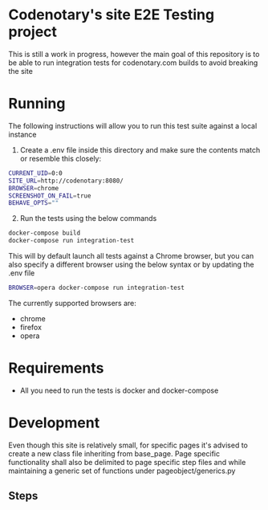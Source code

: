 
# Codenotary's site E2E Testing project

This is still a work in progress, however the main goal of this repository is to be able to run integration tests for codenotary.com builds to avoid breaking the site

# Running

The following instructions will allow you to run this test suite against a local instance

1. Create a .env file inside this directory and make sure the contents match or resemble this closely:

```bash
CURRENT_UID=0:0
SITE_URL=http://codenotary:8080/
BROWSER=chrome
SCREENSHOT_ON_FAIL=true
BEHAVE_OPTS=""
```

 2. Run the tests using the below commands

```bash
docker-compose build
docker-compose run integration-test
```

This will by default launch all tests against a Chrome browser, but you can also specify a  different browser using the below syntax or by updating the .env file

```bash
BROWSER=opera docker-compose run integration-test
```

The currently supported browsers are:

* chrome
* firefox
* opera

# Requirements

* All you need to run the tests is docker and docker-compose

# Development

Even though this site is relatively small, for specific pages it's advised to create a new class file inheriting from base_page. Page specific functionality shall also be delimited to page specific step files
and while maintaining a generic set of functions under pageobject/generics.py

## Steps
